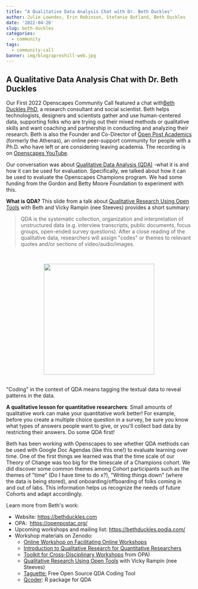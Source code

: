 ```yaml
---
title: "A Qualitative Data Analysis Chat with Dr. Beth Duckles"
author: Julie Lowndes, Erin Robinson, Stefanie Butland, Beth Duckles
date: '2022-04-26'
slug: beth-duckles
categories:
  - community
tags:
  - community-call
banner: img/blog/apreshill-web.jpg
---
```


## A Qualitative Data Analysis Chat with Dr. Beth Duckles

Our First 2022 Openscapes Community Call featured a chat with[Beth Duckles PhD](https://bethduckles.com), a research consultant and social scientist. Beth helps technologists, designers and scientists gather and use human-centered data, supporting folks who are trying out their mixed methods or qualitative skills and want coaching and partnership in conducting and analyzing their research. Beth is also the Founder and Co-Director of [Open Post Academics](https://openpostac.org/) (formerly the Athenas), an online peer-support community for people with a Ph.D. who have left or are considering leaving academia. The recording is on [Openscapes YouTube](https://youtu.be/ex4KVnWDMDQ).

Our conversation was about [Qualitative Data Analysis (QDA)](https://www.apreshill.com/) - ​​what it is and how it can be used for evaluation. Specifically, we talked about how it can be used to evaluate the Openscapes Champions program. We had some funding from the Gordon and Betty Moore Foundation to experiment with this. 

**What is QDA?** This slide from a talk about [Qualitative Research Using Open Tools](https://zenodo.org/record/2673016#.YlBMgLhlBpQ) with Beth and Vicky Rampin (nee Steeves) provides a short summary: 

> QDA is the systematic collection, organization and interpretation of unstructured data (e.g. interview transcripts, public documents, focus groups, open-ended survey questions). After a close reading of the qualitative data, researchers will assign "codes" or themes to relevant quotes and/or sections of video/audio/images.

<br> <center> <a> <img src="/img/blog/apreshill-web.jpg" width="300px"></a> </center> <br>

"Coding" in the context of QDA means tagging the textual data to reveal patterns in the data.

**A qualitative lesson for quantitative researchers**: Small amounts of qualitative work can make your quantitative work better! For example, before you create a multiple choice question in a survey, be sure you know what types of answers people want to give, or you'll collect bad data by restricting their answers. Do some QDA first!

Beth has been working with Openscapes to see whether QDA methods can be used with Google Doc Agendas (like this one!) to evaluate learning over time. One of the first things we learned was that the time scale of our Theory of Change was too big for the timescale of a Champions cohort. We did discover some common themes among Cohort participants such as the themes of "time" (Do I have time to do x?), "Writing things down" (where the data is being stored), and onboarding/offboarding of folks coming in and out of labs. This information helps us recognize the needs of future Cohorts and adapt accordingly.

Learn more from Beth's work: 

-   Website: <https://bethduckles.com> 
-   OPA:  <https://openpostac.org/> 
-   Upcoming workshops and mailing list: <https://bethduckles.podia.com/> 
-   Workshop materials on Zenodo: 
    -   [Online Workshop on Facilitating Online Workshops](https://zenodo.org/record/3992328#.YlBMF7hlBpQ)
    -   [Introduction to Qualitative Research for Quantitative Researchers](https://zenodo.org/record/4777297#.YlBMLrhlBpQ) 
    -   [Toolkit for Cross-Disciplinary Workshops](https://zenodo.org/record/6026972#.YlBMSLhlBpQ) from OPA)
    -   [Qualitative Research Using Open Tools](https://zenodo.org/record/2673016#.YlBMgLhlBpQ) with Vicky Rampin (nee Steeves)
    -   [Taguette:](https://www.taguette.org/) Free Open Source QDA Coding Tool 
    -   [Qcoder](https://github.com/ropenscilabs/qcoder): R package for QDA 

<br>

